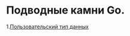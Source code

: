 # Подводные камни Go.

1.[Пользовательский тип данных](https://github.com/Delgus/underwater-stones/tree/master/your-type/README.MD)
